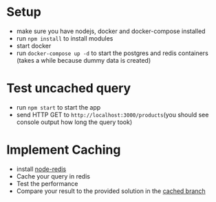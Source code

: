 # Setup
- make sure you have nodejs, docker and docker-compose installed
- run `npm install` to install modules
- start docker
- run `docker-compose up -d` to start the postgres and redis containers (takes a while because dummy data is created)

# Test uncached query
- run `npm start` to start the app
- send HTTP GET to `http://localhost:3000/products`(you should see console output how long the query took)

# Implement Caching
- install [node-redis](https://github.com/redis/node-redis)
- Cache your query in redis
- Test the performance
- Compare your result to the provided solution in the [cached branch](https://github.com/NerdJeremia/cache-me-if-you-can/tree/cached)
